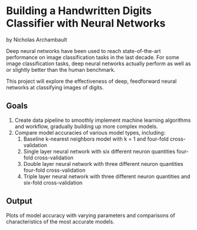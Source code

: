 # Building a Handwritten Digits Classifier with Neural Networks
by Nicholas Archambault

Deep neural networks have been used to reach state-of-the-art performance on image classification tasks in the last decade. For some image classification tasks, deep neural networks actually perform as well as or slightly better than the human benchmark.

This project will explore the effectiveness of deep, feedforward neural networks at classifying images of digits.

## Goals
1. Create data pipeline to smoothly implement machine learning algorithms and workflow, gradually building up more complex models.
2. Compare model accuracies of various model types, including:
	1. Baseline k-nearest neighbors model with k = 1 and four-fold cross-validation
	2. Single layer neural network with six different neuron quantities four-fold cross-validation
	3. Double layer neural network with three different neuron quantities four-fold cross-validation
	4. Triple layer neural network with three different neuron quantities and six-fold cross-validation

## Output
Plots of model accuracy with varying parameters and comparisons of characteristics of the most accurate models.